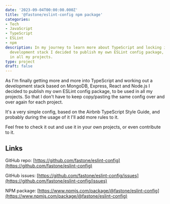 ```yaml
---
date: '2023-09-04T00:00:00.000Z'
title: '@fastone/eslint-config npm package'
categories:
- Tech
- JavaScript
- TypeScript
- ESLint
- npm
description: In my journey to learn more about TypeScript and locking in a personal
  development stack I decided to publish my own ESLint config package, to be used
  in all my projects.
type: project
draft: false
---
```

As I'm finally getting more and more into TypeScript and working out a development stack based on MongoDB, Express, React and Node.js I decided to publish my own ESLint config package, to be used in all my projects.
So that I don't have to keep copy/pasting the same config over and over again for each project.

It's a very simple config, based on the Airbnb TypeScript Style Guide, and probably during the usage of it I'll add more rules to it.

Feel free to check it out and use it in your own projects, or even contribute to it.

## Links
GitHub repo: [https://github.com/fastone/eslint-config](https://github.com/fastone/eslint-config)

GitHub issues: [https://github.com/fastone/eslint-config/issues](https://github.com/fastone/eslint-config/issues)

NPM package: [https://www.npmjs.com/package/@fastone/eslint-config](https://www.npmjs.com/package/@fastone/eslint-config)
